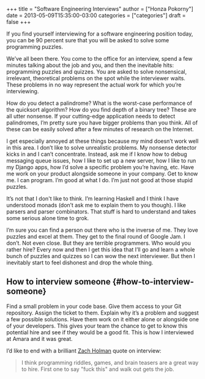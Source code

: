 +++
title = "Software Engineering Interviews"
author = ["Honza Pokorny"]
date = 2013-05-09T15:35:00-03:00
categories = ["categories"]
draft = false
+++

If you find yourself interviewing for a software engineering position today,
you can be 90 percent sure that you will be asked to solve some programming
puzzles.

We’ve all been there.  You come to the office for an interview, spend a few
minutes talking about the job and you, and then the inevitable hits:
programming puzzles and quizzes.  You are asked to solve nonsensical,
irrelevant, theoretical problems on the spot while the interviewer waits.
These problems in no way represent the actual work for which you’re
interviewing.

How do you detect a palindrome?  What is the worst-case performance of the
quicksort algorithm?  How do you find depth of a binary tree?  These are all
utter nonsense.  If your cutting-edge application needs to detect palindromes,
I’m pretty sure you have bigger problems than you think.  All of these can be
easily solved after a few minutes of research on the Internet.

I get especially annoyed at these things because my mind doesn’t work well in
this area.  I don’t like to solve unrealistic problems.  My nonsense detector
kicks in and I can’t concentrate.  Instead, ask me if I know how to debug
messaging queue issues, how I like to set up a new server, how I like to run my
Django apps, how I’d solve a specific problem you’re having, etc.  Have me work
on your product alongside someone in your company.  Get to know me.  I can
program.  I’m good at what I do.  I’m just not good at those stupid puzzles.

It’s not that I don't like to think.  I’m learning Haskell and I think I have
understood monads (don’t ask me to explain them to you though).  I like parsers
and parser combinators.  That stuff is hard to understand and takes some serious
alone time to grok.

I’m sure you can find a person out there who is the inverse of me.  They love
puzzles and excel at them.  They get to the final round of Google Jam.  I
don’t. Not even close.  But they are terrible programmers.  Who would you
rather hire?  Every now and then I get this idea that I’ll go and learn a whole
bunch of puzzles and quizzes so I can wow the next interviewer.  But then I
inevitably start to feel dishonest and drop the whole thing.


## How to interview someone {#how-to-interview-someone}

Find a small problem in your code base.  Give them access to your Git
repository.  Assign the ticket to them.  Explain why it’s a problem and suggest
a few possible solutions.  Have them work on it either alone or alongside one
of your developers.  This gives your team the chance to get to know this
potential hire and see if they would be a good fit.  This is how I interviewed
at Amara and it was great.

I’d like to end with a brilliant [Zach Holman](https://twitter.com/holman/status/154986236640112641) quote on interview:

> I think programming riddles, games, and brain teasers are a great way to
> hire. First one to say "fuck this" and walk out gets the job.
